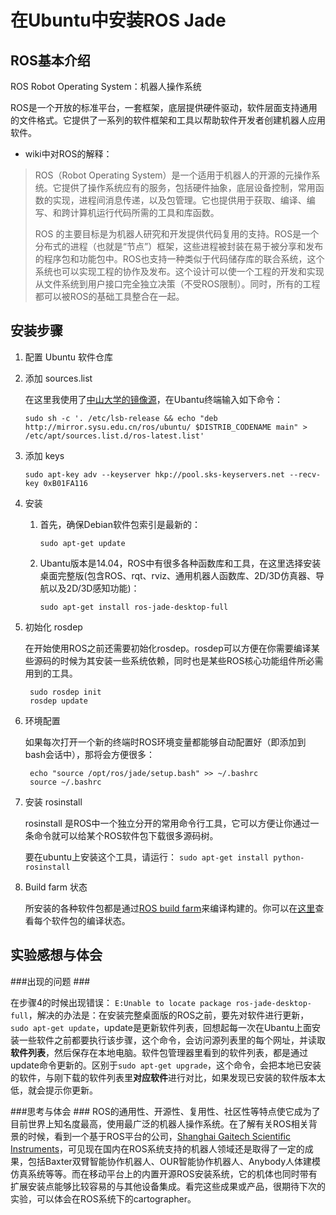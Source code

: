 # 在Ubuntu中安装ROS Jade #

## ROS基本介绍 ##

ROS Robot Operating System：机器人操作系统

 ROS是一个开放的标准平台，一套框架，底层提供硬件驱动，软件层面支持通用的文件格式。它提供了一系列的软件框架和工具以帮助软件开发者创建机器人应用软件。

* wiki中对ROS的解释：

> ROS（Robot Operating System）是一个适用于机器人的开源的元操作系统。它提供了操作系统应有的服务，包括硬件抽象，底层设备控制，常用函数的实现，进程间消息传递，以及包管理。它也提供用于获取、编译、编写、和跨计算机运行代码所需的工具和库函数。
> 
> ROS 的主要目标是为机器人研究和开发提供代码复用的支持。ROS是一个分布式的进程（也就是“节点”）框架，这些进程被封装在易于被分享和发布的程序包和功能包中。ROS也支持一种类似于代码储存库的联合系统，这个系统也可以实现工程的协作及发布。这个设计可以使一个工程的开发和实现从文件系统到用户接口完全独立决策（不受ROS限制）。同时，所有的工程都可以被ROS的基础工具整合在一起。


## 安装步骤 ##

1. 配置 Ubuntu 软件仓库

1. 添加 sources.list

	在这里我使用了[中山大学的镜像源](http://mirror.sysu.edu.cn/ros/)，在Ubantu终端输入如下命令：

	```
	sudo sh -c '. /etc/lsb-release && echo "deb http://mirror.sysu.edu.cn/ros/ubuntu/ $DISTRIB_CODENAME main" > /etc/apt/sources.list.d/ros-latest.list'
	```

1. 添加 keys

	```
	sudo apt-key adv --keyserver hkp://pool.sks-keyservers.net --recv-key 0xB01FA116
	```

1. 安装
	
	1. 	首先，确保Debian软件包索引是最新的：
	
		```
		sudo apt-get update
		```	
	1. 	Ubantu版本是14.04，ROS中有很多各种函数库和工具，在这里选择安装桌面完整版(包含ROS、rqt、rviz、通用机器人函数库、2D/3D仿真器、导航以及2D/3D感知功能)：
	
		```
		sudo apt-get install ros-jade-desktop-full
		```

1. 初始化 rosdep
	
	在开始使用ROS之前还需要初始化rosdep。rosdep可以方便在你需要编译某些源码的时候为其安装一些系统依赖，同时也是某些ROS核心功能组件所必需用到的工具。

		sudo rosdep init
		rosdep update

1. 环境配置
	
    如果每次打开一个新的终端时ROS环境变量都能够自动配置好（即添加到bash会话中），那将会方便很多：
	
		echo "source /opt/ros/jade/setup.bash" >> ~/.bashrc
		source ~/.bashrc

1. 安装 rosinstall

	rosinstall 是ROS中一个独立分开的常用命令行工具，它可以方便让你通过一条命令就可以给某个ROS软件包下载很多源码树。

	要在ubuntu上安装这个工具，请运行：
	```sudo apt-get install python-rosinstall```

1. Build farm 状态

	所安装的各种软件包都是通过[ROS build farm](http://build.ros.org/)来编译构建的。你可以在[这里](http://repositories.ros.org/status_page/ros_jade_default.html)查看每个软件包的编译状态。


## 实验感想与体会 ##
###出现的问题 ###

在步骤4的时候出现错误： `E:Unable to locate package ros-jade-desktop-full`，解决的办法是：在安装完整桌面版的ROS之前，要先对软件进行更新，`sudo apt-get update`，update是更新软件列表，回想起每一次在Ubantu上面安装一些软件之前都要执行该步骤，这个命令，会访问源列表里的每个网址，并读取**软件列表**，然后保存在本地电脑。软件包管理器里看到的软件列表，都是通过update命令更新的。区别于`sudo apt-get upgrade`，这个命令，会把本地已安装的软件，与刚下载的软件列表里**对应软件**进行对比，如果发现已安装的软件版本太低，就会提示你更新。

###思考与体会 ###
ROS的通用性、开源性、复用性、社区性等特点使它成为了目前世界上知名度最高，使用最广泛的机器人操作系统。在了解有关ROS相关背景的时候，看到一个基于ROS平台的公司，[Shanghai Gaitech Scientific Instruments](http://www.gaitech.net/index.asp)，可见现在国内在ROS系统支持的机器人领域还是取得了一定的成果，包括Baxter双臂智能协作机器人、OUR智能协作机器人、Anybody人体建模仿真系统等等。而在移动平台上的内置开源ROS安装系统，它的机体也同时带有扩展安装点能够比较容易的与其他设备集成。看完这些成果或产品，很期待下次的实验，可以体会在ROS系统下的cartographer。